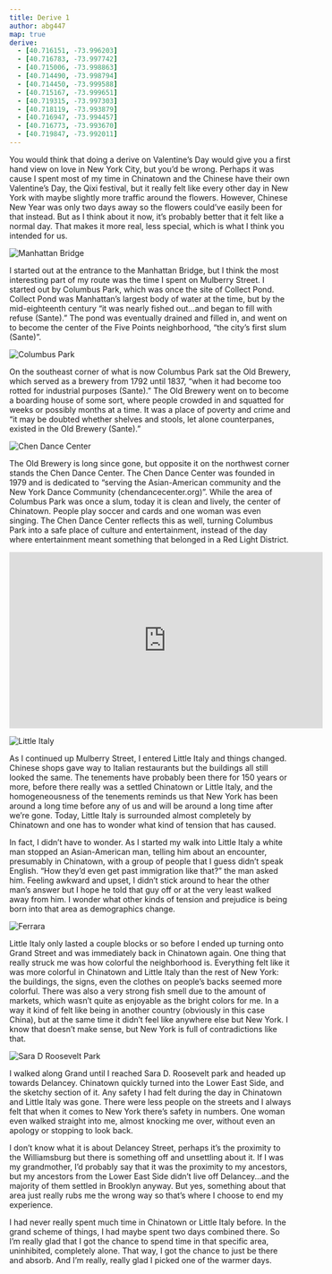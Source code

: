 ```yaml
---
title: Derive 1
author: abg447
map: true
derive:
  - [40.716151, -73.996203]
  - [40.716783, -73.997742]
  - [40.715006, -73.998863]
  - [40.714490, -73.998794]
  - [40.714450, -73.999588]
  - [40.715167, -73.999651]
  - [40.719315, -73.997303]
  - [40.718119, -73.993879]
  - [40.716947, -73.994457]
  - [40.716773, -73.993670]
  - [40.719847, -73.992011]
---
```


You would think that doing a derive on Valentine’s Day would give you a first hand view on love in New York City, but you’d be wrong. Perhaps it was cause I spent most of my time in Chinatown and the Chinese have their own Valentine’s Day, the Qixi festival, but it really felt like every other day in New York with maybe slightly more traffic around the flowers. However, Chinese New Year was only two days away so the flowers could’ve easily been for that instead. But as I think about it now, it’s probably better that it felt like a normal day. That makes it more real, less special, which is what I think you intended for us.


![Manhattan Bridge](https://imgur.com/ZO8M7h1.jpg)

I started out at the entrance to the Manhattan Bridge, but I think the most interesting part of my route was the time I spent on Mulberry Street. I started out by Columbus Park, which was once the site of Collect Pond. Collect Pond was Manhattan’s largest body of water at the time, but by the mid-eighteenth century “it was nearly fished out...and began to fill with refuse (Sante).” The pond was eventually drained and filled in, and went on to become the center of the Five Points neighborhood, “the city’s first slum (Sante)”.

![Columbus Park](https://imgur.com/foFKZ1s.jpg)

On the southeast corner of what is now Columbus Park sat the Old Brewery, which served as a brewery from 1792 until 1837, “when it had become too rotted for industrial purposes (Sante).” The Old Brewery went on to become a boarding house of some sort, where people crowded in and squatted for weeks or possibly months at a time. It was a place of poverty and crime and “it may be doubted whether shelves and stools, let alone counterpanes, existed in the Old Brewery (Sante).”

![Chen Dance Center](https://imgur.com/mJ90tH4.jpg)

The Old Brewery is long since gone, but opposite it on the northwest corner stands the Chen Dance Center. The Chen Dance Center was founded in 1979 and is dedicated to “serving the Asian-American community and the New York Dance Community (chendancecenter.org)”. While the area of Columbus Park was once a slum, today it is clean and lively, the center of Chinatown. People play soccer and cards and one woman was even singing. The Chen Dance Center reflects this as well, turning Columbus Park into a safe place of culture and entertainment, instead of the day where entertainment meant something that belonged in a Red Light District.

<div class="embed-responsive embed-responsive-16by9">

<iframe width="560" height="315" src="https://www.youtube.com/embed/uuCTQ4CRAlQ" frameborder="0" allow="autoplay; encrypted-media" allowfullscreen></iframe>

</div>

![Little Italy](https://imgur.com/HStiJbd.jpg)

As I continued up Mulberry Street, I entered Little Italy and things changed. Chinese shops gave way to Italian restaurants but the buildings all still looked the same. The tenements have probably been there for 150 years or more, before there really was a settled Chinatown or Little Italy, and the homogeneousness of the tenements reminds us that New York has been around a long time before any of us and will be around a long time after we’re gone. Today, Little Italy is surrounded almost completely by Chinatown and one has to wonder what kind of tension that has caused.

In fact, I didn’t have to wonder. As I started my walk into Little Italy a white man stopped an Asian-American man, telling him about an encounter, presumably in Chinatown, with a group of people that I guess didn’t speak English. “How they’d even get past immigration like that?” the man asked him. Feeling awkward and upset, I didn’t stick around to hear the other man’s answer but I hope he told that guy off or at the very least walked away from him. I wonder what other kinds of tension and prejudice is being born into that area as demographics change.

![Ferrara](https://imgur.com/Kpj2tQy.jpg)

Little Italy only lasted a couple blocks or so before I ended up turning onto Grand Street and was immediately back in Chinatown again. One thing that really struck me was how colorful the neighborhood is. Everything felt like it was more colorful in Chinatown and Little Italy than the rest of New York: the buildings, the signs, even the clothes on people’s backs seemed more colorful. There was also a very strong fish smell due to the amount of markets, which wasn’t quite as enjoyable as the bright colors for me. In a way it kind of felt like being in another country (obviously in this case China), but at the same time it didn’t feel like anywhere else but New York. I know that doesn’t make sense, but New York is full of contradictions like that.

![Sara D Roosevelt Park](https://imgur.com/iuelgLM.jpg)

I walked along Grand until I reached Sara D. Roosevelt park and headed up towards Delancey. Chinatown quickly turned into the Lower East Side, and the sketchy section of it. Any safety I had felt during the day in Chinatown and Little Italy was gone. There were less people on the streets and I always felt that when it comes to New York there’s safety in numbers. One woman even walked straight into me, almost knocking me over, without even an apology or stopping to look back.

I don’t know what it is about Delancey Street, perhaps it’s the proximity to the Williamsburg but there is something off and unsettling about it. If I was my grandmother, I’d probably say that it was the proximity to my ancestors, but my ancestors from the Lower East Side didn’t live off Delancey...and the majority of them settled in Brooklyn anyway. But yes, something about that area just really rubs me the wrong way so that’s where I choose to end my experience.

I had never really spent much time in Chinatown or Little Italy before. In the grand scheme of things, I had maybe spent two days combined there. So I’m really glad that I got the chance to spend time in that specific area, uninhibited, completely alone. That way, I got the chance to just be there and absorb. And I’m really, really glad I picked one of the warmer days.
